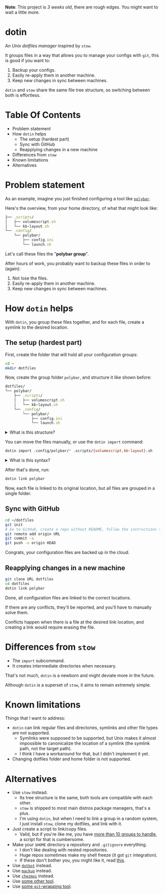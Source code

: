 **Note**: This project is _3 weeks old_, there are rough edges. You might want to wait a little more.

# dotin

An _Unix dotfiles manager_ inspired by `stow`.

It groups files in a way that allows you to manage your configs with `git`, this is good if you want to:

1. Backup your configs.
2. Easily re-apply them in another machine.
3. Keep new changes in sync between machines.

`dotin` and `stow` share the same file tree structure, so switching between both is effortless.

# Table Of Contents

- Problem statement
- How `dotin` helps
    - The setup (hardest part)
    - Sync with GitHub
    - Reapplying changes in a new machine
- Differences from `stow`
- Known limitations
- Alternatives

# Problem statement

As an example, imagine you just finished configuring a tool like [`polybar`].

Here's the overview, from your home directory, of what that might look like:

```ruby
├── .scripts/
│   ├── volumescript.sh
│   └── kb-layout.sh
└── .config/
    └── polybar/
        ├── config.ini
        └── launch.sh
```

Let's call these files the "**polybar group**".

After hours of work, you probably want to backup these files in order to (again):

1. Not lose the files.
2. Easily re-apply them in another machine.
3. Keep new changes in sync between machines.

# How `dotin` helps

With `dotin`, you group these files together, and for each file, create a symlink to the desired location.

## The setup (hardest part)

First, create the folder that will hold all your configuration groups:

```sh
cd ~
mkdir dotfiles
```

Now, create the group folder `polybar`, and structure it like shown before:

```ruby
dotfiles/
└── polybar/
    ├── .scripts/
    │   ├── volumescript.sh
    │   └── kb-layout.sh
    └── .config/
        └── polybar/
            ├── config.ini
            └── launch.sh
```

<details>
    <summary>What is this structure?</summary>

> Think of it this way: every path inside of the `polybar` group folder corresponds to the same path in your _home directory_.
>
> Examples:
>  - `~/file` -> `~/dotfiles/polybar/file`
>  - `~/path/to/file` -> `~/dotfiles/polybar/path/to/file`
>
> So you need to recreate that tree inside of the dotfiles folder.
</details>

You can move the files manually, or use the `dotin import` command:

```sh
dotin import .config/polybar/* .scripts/{volumescript,kb-layout}.sh
```

<details>
    <summary>What is this syntax?</summary>

> This formatting (with `{a,b}` and `*`) is not a `dotin` feature.
>
> That's just a shell pattern expansion, works for any command in `bash`, `zsh`, and `fish`.
>
> Here are some references if you want to know more about it:
> - Zsh
>   - Brace expansion: https://zsh.sourceforge.io/Doc/Release/Expansion.html#Brace-Expansion
>   - Asterisk expansion (glob operator): https://zsh.sourceforge.io/Doc/Release/Expansion.html#Glob-Operators
> - Bash
>   - Brace expansion: https://www.gnu.org/software/bash/manual/html_node/Brace-Expansion.html
>   - Asterisk expansion (globstar) https://www.gnu.org/software/bash/manual/bash.html#Pattern-Matching
</details>

After that's done, run:

```sh
dotin link polybar
```

Now, each file is linked to its original location, but all files are grouped in a single folder.

## Sync with GitHub

```sh
cd ~/dotfiles
git init
# Go to GitHub, create a repo without README, follow the instructions that look like this:
git remote add origin URL
git commit -a
git push -u origin HEAD
```

Congrats, your configuration files are backed up in the cloud.

## Reapplying changes in a new machine

```sh
git clone URL dotfiles
cd dotfiles
dotin link polybar
```

Done, all configuration files are linked to the correct locations.

If there are any conflicts, they'll be reported, and you'll have to manually solve them.

Conflicts happen when there is a file at the desired link location, and creating a link would require erasing the file.

# Differences from `stow`

- The `import` subcommand.
- It creates intermediate directories when necessary.

That's not much, `dotin` is a newborn and might deviate more in the future.

Although `dotin` is a superset of `stow`, it aims to remain extremely simple.

# Known limitations

Things that I want to address:

- `dotin` can link regular files and directories, symlinks and other file types are not supported.
    - Symlinks were supposed to be supported, but Unix makes it almost impossible to canonicalize the location of a symlink (the symlink path, not the target path).
    - I think I have a workaround for that, but I didn't implement it yet.
- Changing dotfiles folder and home folder is not supported.

# Alternatives

- Use `stow` instead.
    - Its tree structure is the same, both tools are compatible with each other.
    - `stow` is shipped to most main distros package managers, that's a plus.
    - I'm using `dotin`, but when I need to link a group in a random system, I just install `stow`, clone my dotfiles, and link with it.
- Just create a script to link/copy files.
    - Valid, but if you're like me, you have [more than 10 groups to handle](https://github.com/marcospb19/dotfiles), a
    script for that is cumbersome.
- Make your `$HOME` directory a repository and `.gitignore` everything.
    - I don't like dealing with nested repositories.
    - Huge repos sometimes make my shell freeze (it got `git` integration).
    - If these don't bother you, you might like it, read [this](https://drewdevault.com/2019/12/30/dotfiles.html).
- Use [`dotbot`](https://github.com/anishathalye/dotbot) instead.
- Use [`mackup`](https://github.com/lra/mackup) instead.
- Use [`chezmoi`](https://github.com/twpayne/chezmoi) instead.
- Use [some other tool](https://wiki.archlinux.org/title/Dotfiles#Tools).
- Use [some `git`-wrapping tool](https://wiki.archlinux.org/title/Dotfiles#Tools_wrapping_Git).

[`polybar`]: https://github.com/polybar/polybar
